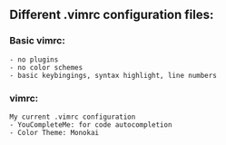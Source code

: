 ## Different .vimrc configuration files:

### Basic vimrc:
	- no plugins
	- no color schemes
	- basic keybingings, syntax highlight, line numbers

### vimrc:
	My current .vimrc configuration
	- YouCompleteMe: for code autocompletion
	- Color Theme: Monokai
